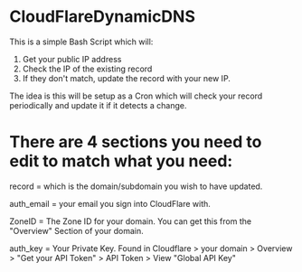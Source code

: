 # CloudFlareDynamicDNS

This is a simple Bash Script which will:
1. Get your public IP address
2. Check the IP of the existing record
3. If they don't match, update the record with your new IP.

The idea is this will be setup as a Cron which will check your record periodically and update it if it detects a change.

# There are 4 sections you need to edit to match what you need:
record = which is the domain/subdomain you wish to have updated.

auth_email = your email you sign into CloudFlare with.

ZoneID = The Zone ID for your domain. You can get this from the "Overview" Section of your domain.

auth_key = Your Private Key. Found in Cloudflare > your domain > Overview > "Get your API Token" > API Token > View "Global API Key"
